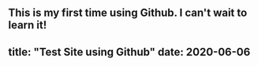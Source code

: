 This is my first time using Github. I can't wait to learn it!
---
title: "Test Site using Github"
date: 2020-06-06
---
